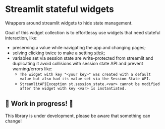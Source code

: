 # Streamlit stateful widgets
Wrappers around streamlit widgets to hide state management.

Goal of this widget collection is to effortlessy use widgets that need stateful interaction, like:
- preserving a value while navigating the app and changing pages;
- solving clicking twice to make a setting [_stick_](https://docs.streamlit.io/knowledge-base/using-streamlit/widget-updating-session-state);
- variables set via session state are write-protected from streamlit and duplicating it avoid collisions with session state API
  and prevent warning/errors like:  
    - `The widget with key "<your key>" was created with a default value but also had its value set via the Session State API.`
    - `StreamlitAPIException st.session_state.<var> cannot be modified after the widget with key <var> is instantiated.`

## 🚧 Work in progress! 🚧
This library is under development, please be aware that something can change!